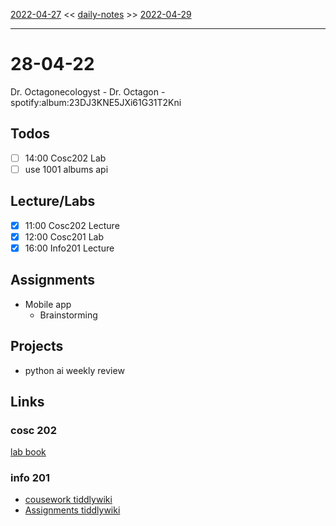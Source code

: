 [2022-04-27](daily_notes/2022-04-27) << [daily-notes](notes/daily-notes.md) >> [2022-04-29](daily_notes/2022-04-29)

---

# 28-04-22

Dr. Octagonecologyst - Dr. Octagon - spotify:album:23DJ3KNE5JXi61G31T2Kni

## Todos
- [ ] 14:00 Cosc202 Lab
- [ ] use 1001 albums api

## Lecture/Labs

- [x] 11:00 Cosc202 Lecture
- [x] 12:00 Cosc201 Lab
- [x] 16:00 Info201 Lecture

## Assignments
- Mobile app
	- Brainstorming

## Projects
- python ai weekly review

## Links

### cosc 202

[lab book](https://cosc202.cspages.otago.ac.nz/lab-book/COSC202LabBook.pdf)

### info 201

- [cousework tiddlywiki](https://isgb.otago.ac.nz/infosci/INFO201/labs_release/raw/master/output/info201_labs.html#)
- [Assignments tiddlywiki](https://open.spotify.com/album/23DJ3KNE5JXi61G31T2Kni?si=-zZEHXIxT2qOEN6_Ns5C5Ql)